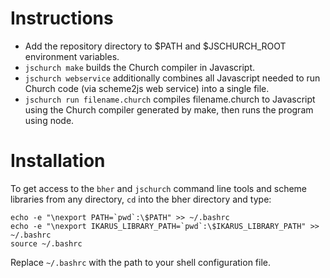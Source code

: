 # Instructions

- Add the repository directory to $PATH and $JSCHURCH_ROOT environment variables.
- `jschurch make` builds the Church compiler in Javascript.
- `jschurch webservice` additionally combines all Javascript needed to run Church code (via scheme2js web service) into a single file.
- `jschurch run filename.church` compiles filename.church to Javascript using the Church compiler generated by make, then runs the program using node.

# Installation

To get access to the `bher` and `jschurch` command line tools and scheme libraries from any directory, `cd` into the bher directory and type:

    echo -e "\nexport PATH=`pwd`:\$PATH" >> ~/.bashrc 
    echo -e "\nexport IKARUS_LIBRARY_PATH=`pwd`:\$IKARUS_LIBRARY_PATH" >> ~/.bashrc
    source ~/.bashrc

Replace `~/.bashrc` with the path to your shell configuration file.
